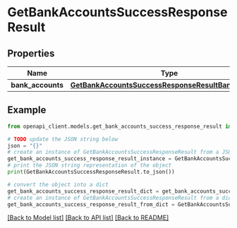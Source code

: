 # GetBankAccountsSuccessResponseResult


## Properties

Name | Type | Description | Notes
------------ | ------------- | ------------- | -------------
**bank_accounts** | [**GetBankAccountsSuccessResponseResultBankAccounts**](GetBankAccountsSuccessResponseResultBankAccounts.md) |  | 

## Example

```python
from openapi_client.models.get_bank_accounts_success_response_result import GetBankAccountsSuccessResponseResult

# TODO update the JSON string below
json = "{}"
# create an instance of GetBankAccountsSuccessResponseResult from a JSON string
get_bank_accounts_success_response_result_instance = GetBankAccountsSuccessResponseResult.from_json(json)
# print the JSON string representation of the object
print(GetBankAccountsSuccessResponseResult.to_json())

# convert the object into a dict
get_bank_accounts_success_response_result_dict = get_bank_accounts_success_response_result_instance.to_dict()
# create an instance of GetBankAccountsSuccessResponseResult from a dict
get_bank_accounts_success_response_result_from_dict = GetBankAccountsSuccessResponseResult.from_dict(get_bank_accounts_success_response_result_dict)
```
[[Back to Model list]](../README.md#documentation-for-models) [[Back to API list]](../README.md#documentation-for-api-endpoints) [[Back to README]](../README.md)


